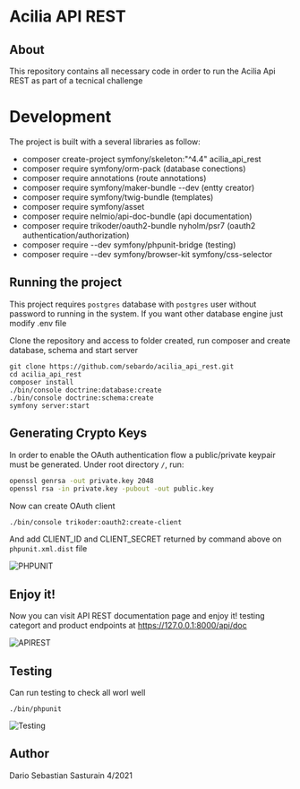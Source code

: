 
Acilia API REST
=============

About
-----

This repository contains all necessary code in order to run the Acilia Api REST as part of a tecnical challenge

Development
===========

The project is built with a several libraries as follow:

- composer create-project symfony/skeleton:"^4.4" acilia_api_rest
- composer require symfony/orm-pack (database conections)
- composer require annotations (route annotations)
- composer require symfony/maker-bundle --dev (entty creator)
- composer require symfony/twig-bundle (templates)
- composer require symfony/asset 
- composer require nelmio/api-doc-bundle (api documentation)
- composer require trikoder/oauth2-bundle nyholm/psr7 (oauth2 authentication/authorization)
- composer require --dev symfony/phpunit-bridge (testing)
- composer require --dev symfony/browser-kit symfony/css-selector

Running the project 
---------------------------------------

This project requires `postgres` database with `postgres` user without password to running in the system. If you want other database engine just modify .env file

Clone the repository and access to folder created, run composer and create database, schema and start server 
```
git clone https://github.com/sebardo/acilia_api_rest.git
cd acilia_api_rest
composer install
./bin/console doctrine:database:create
./bin/console doctrine:schema:create
symfony server:start
```

Generating Crypto Keys
----------------------

In order to enable the OAuth authentication flow a public/private keypair
must be generated. Under root directory `/`, run:

```bash
openssl genrsa -out private.key 2048
openssl rsa -in private.key -pubout -out public.key
```

Now can create OAuth client 
```
./bin/console trikoder:oauth2:create-client
```
And add CLIENT_ID and CLIENT_SECRET returned by command above on `phpunit.xml.dist` file

![PHPUNIT](https://i.ibb.co/544CBy6/phpunit.png)

Enjoy it!
----------------------
Now you can visit API REST documentation page and enjoy it! testing categort and product endpoints at
https://127.0.0.1:8000/api/doc

![APIREST](https://i.ibb.co/m4jTKVG/docs.png)

Testing
----------------------
Can run testing to check all worl well

```
./bin/phpunit
```

![Testing](https://i.ibb.co/4dvfnvy/test.png)

Author
------

Dario Sebastian Sasturain 4/2021
